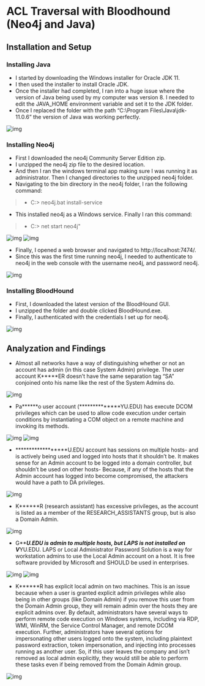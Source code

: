 # ACL Traversal with Bloodhound (Neo4j and Java)

## Installation and Setup
### Installing Java
- I started by downloading the Windows installer for Oracle JDK 11.
- I then used the installer to install Oracle JDK.
- Once the installer had completed, I ran into a huge issue where the version of Java being  used  by  my  computer  was  version  8.  I  needed  to  edit  the  JAVA_HOME environment variable and set it to the JDK folder.
- Once I replaced the folder with the path “C:\Program Files\Java\jdk-11.0.6” the version of Java was working perfectly.

![img](https://github.com/elisims/ACLtraversal/raw/main/images/1.jpg)

### Installing Neo4j
- First I downloaded the neo4j Community Server Edition zip.
- I unzipped the neo4j zip file to the desired location.
- And then I ran the windows terminal app making sure I was running it as administrator. Then I changed directories to the unzipped neo4j folder.
- Navigating to the bin directory in the neo4j folder, I ran the following command:
> - C:\> neo4j.bat install-service
- This installed neo4j as a Windows service. Finally I ran this command:
> - C:\> net start neo4j"

![img](https://github.com/elisims/ACLtraversal/raw/main/images/2.jpg)
![img](https://github.com/elisims/ACLtraversal/raw/main/images/3.jpg)

- Finally, I opened a web browser and navigated to http://localhost:7474/.
- Since this was the first time running neo4j, I needed to authenticate to neo4j in the web console with the username neo4j, and password neo4j.

![img](https://github.com/elisims/ACLtraversal/raw/main/images/4.jpg)

### Installing BloodHound
- First, I downloaded the latest version of the BloodHound GUI.
- I unzipped the folder and double clicked BloodHound.exe.
- Finally, I authenticated with the credentials I set up for neo4j.

![img](https://github.com/elisims/ACLtraversal/raw/main/images/5.jpg)

## Analyzation and Findings
- Almost all networks have a way of distinguishing whether or not an account has admin (in this case  System  Admin)  privilege.  The  user  account  K*****ER  doesn’t  have  the  same separation tag “SA” conjoined onto his name like the rest of the System Admins do.

![img](https://github.com/elisims/ACLtraversal/raw/main/images/6.jpg)

- Pa******o user account (**************YU.EDU) has execute DCOM privileges which can be used to allow code execution under certain conditions by instantiating a COM object on a remote machine and invoking its methods.

![img](https://github.com/elisims/ACLtraversal/raw/main/images/7.jpg)
![img](https://github.com/elisims/ACLtraversal/raw/main/images/8.jpg)

- ******************U.EDU account has sessions on multiple hosts- and is actively being used and logged into hosts that it shouldn’t be. It makes sense for an Admin account to be logged into a domain controller, but shouldn’t be used on other hosts- Because, if any of the hosts that the Admin account has logged into become compromised, the attackers would have a path to DA privileges.

![img](https://github.com/elisims/ACLtraversal/raw/main/images/9.jpg)

- K******R  (research  assistant)  has  excessive  privileges,  as  the  account  is  listed  as  a member of the RESEARCH_ASSISTANTS group, but is also a Domain Admin.

![img](https://github.com/elisims/ACLtraversal/raw/main/images/10.jpg)

- G***************U.EDU is admin to multiple hosts, but LAPS is not installed on V*************YU.EDU.  LAPS  or  Local  Administrator  Password  Solution  is  a  way  for workstation admins to use the Local Admin account on a host. It is free software provided by Microsoft and SHOULD be used in enterprises.

![img](https://github.com/elisims/ACLtraversal/raw/main/images/11.jpg)
![img](https://github.com/elisims/ACLtraversal/raw/main/images/12.jpg)

- K******R has explicit local admin on two machines. This is an issue because when a user is granted explicit admin privileges while also being in other groups (like Domain Admin) if you remove this user from the Domain Admin group, they will remain admin over the hosts they are explicit admins over. By default, administrators have several ways to perform remote code execution on Windows systems, including via RDP, WMI, WinRM, the Service Control Manager, and remote DCOM execution. Further, administrators have several options for impersonating other   users   logged   onto   the   system,   including   plaintext   password   extraction,   token impersonation, and injecting into processes running as another user. So, if this user leaves the company and isn’t removed as local admin explicitly, they would still be able to perform
these tasks even if being removed from the Domain Admin group.

![img](https://github.com/elisims/ACLtraversal/raw/main/images/13.jpg)

